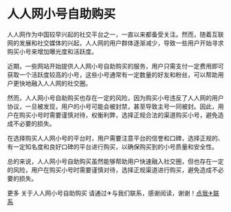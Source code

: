 # 人人网小号自助购买

人人网作为中国较早兴起的社交平台之一，一直以来都备受关注。然而，随着互联网的发展和社交媒体的兴起，人人网的用户群体逐渐减少，导致一些用户开始寻求购买小号来增加曝光度和活跃度。

近期，一些网站开始提供人人网小号自助购买的服务，用户只需支付一定费用即可获取一个活跃度较高的小号，这些小号通常有一定数量的好友和粉丝，可以帮助用户更快地融入人人网的社交圈。

然而，人人网小号自助购买也存在一定的风险，因为购买小号违反了人人网的用户协议，一旦被发现，用户的小号可能会被封禁，甚至导致主号一同被封。因此，用户在购买小号时需要谨慎对待，权衡利弊，选择正规合法的渠道购买小号，避免造成不必要的损失。

在选择购买人人网小号的平台时，用户需要注意平台的信誉和口碑，选择正规的、有一定知名度和良好口碑的平台进行购买，以确保购买到的小号质量和安全性。

总的来说，人人网小号自助购买虽然能够帮助用户快速融入社交圈，但也存在一定的风险，用户在购买小号时需要谨慎对待，选择正规渠道进行购买，避免造成不必要的损失。

更多 关于人人网小号自助购买 请通过✈与我们联系，感谢阅读，谢谢！[点我✈联系](https://ww.k02.cc)